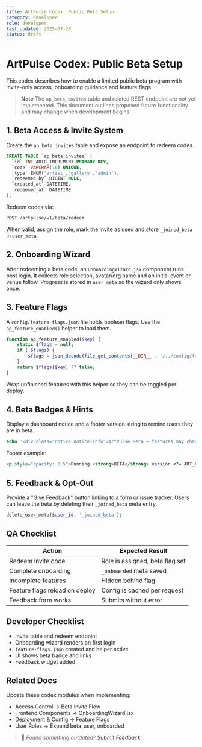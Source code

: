 ```yaml
---
title: ArtPulse Codex: Public Beta Setup
category: developer
role: developer
last_updated: 2025-07-28
status: draft
---
```

# ArtPulse Codex: Public Beta Setup

This codex describes how to enable a limited public beta program with invite-only access, onboarding guidance and feature flags.

> **Note**
> The `ap_beta_invites` table and related REST endpoint are not yet implemented. This document outlines proposed future functionality and may change when development begins.

## 1. Beta Access & Invite System

Create the `ap_beta_invites` table and expose an endpoint to redeem codes.

```sql
CREATE TABLE `ap_beta_invites` (
  `id` INT AUTO_INCREMENT PRIMARY KEY,
  `code` VARCHAR(16) UNIQUE,
  `type` ENUM('artist','gallery','admin'),
  `redeemed_by` BIGINT NULL,
  `created_at` DATETIME,
  `redeemed_at` DATETIME
);
```

Redeem codes via:

```http
POST /artpulse/v1/beta/redeem
```

When valid, assign the role, mark the invite as used and store `_joined_beta` in `user_meta`.

## 2. Onboarding Wizard

After redeeming a beta code, an `OnboardingWizard.jsx` component runs post login.
It collects role selection, avatar/org name and an initial event or venue follow.
Progress is stored in `user_meta` so the wizard only shows once.

## 3. Feature Flags

A `config/feature-flags.json` file holds boolean flags. Use the `ap_feature_enabled()` helper to load them.

```php
function ap_feature_enabled($key) {
    static $flags = null;
    if (!$flags) {
        $flags = json_decode(file_get_contents(__DIR__ . '/../config/feature-flags.json'), true);
    }
    return $flags[$key] ?? false;
}
```

Wrap unfinished features with this helper so they can be toggled per deploy.

## 4. Beta Badges & Hints

Display a dashboard notice and a footer version string to remind users they are in beta.

```php
echo '<div class="notice notice-info">ArtPulse Beta – features may change.</div>';
```

Footer example:

```html
<p style="opacity: 0.5">Running <strong>BETA</strong> version <?= ART_PULSE_VERSION ?></p>
```

## 5. Feedback & Opt-Out

Provide a "Give Feedback" button linking to a form or issue tracker. Users can leave the beta by deleting their `_joined_beta` meta entry.

```php
delete_user_meta($user_id, '_joined_beta');
```

## QA Checklist

| Action | Expected Result |
| --- | --- |
| Redeem invite code | Role is assigned, beta flag set |
| Complete onboarding | `_onboarded` meta saved |
| Incomplete features | Hidden behind flag |
| Feature flags reload on deploy | Config is cached per request |
| Feedback form works | Submits without error |

## Developer Checklist

- Invite table and redeem endpoint
- Onboarding wizard renders on first login
- `feature-flags.json` created and helper active
- UI shows beta badge and links
- Feedback widget added

## Related Docs

Update these codex modules when implementing:

- Access Control → Beta Invite Flow
- Frontend Components → OnboardingWizard.jsx
- Deployment & Config → Feature Flags
- User Roles → Expand beta_user, onboarded

> 💬 *Found something outdated? [Submit Feedback](feedback.md)*
